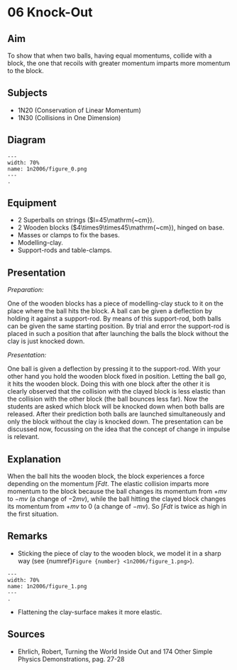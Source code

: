 # 06 Knock-Out 
    
  
## Aim   
 To show that when two balls, having equal momentums, collide with a block, the one that recoils with greater momentum imparts more momentum to the block.    
  
## Subjects   
* 1N20 (Conservation of Linear Momentum) 
* 1N30 (Collisions in One Dimension)   

## Diagram
   
```{figure} figures/figure_0.png  
---  
width: 70%  
name: 1n2006/figure_0.png  
---  
. 
```

## Equipment
 *  2 Superballs on strings ($l=45\mathrm{~cm}). 
 *  2 Wooden blocks ($4\times9\times45\mathrm{~cm}), hinged on base. 
 *  Masses or clamps to fix the bases. 
 *  Modelling-clay. 
 *  Support-rods and table-clamps.
     
  
## Presentation   
*Preparation:* 
 
 One of the wooden blocks has a piece of modelling-clay stuck to it on the place where the ball hits the block. A ball can be given a deflection by holding it against a support-rod. By means of this support-rod, both balls can be given the same starting position. By trial and error the support-rod is placed in such a position that after launching the balls the block without the clay is just knocked down.   
  
*Presentation:*  

One ball is given a deflection by pressing it to the support-rod. With your other hand you hold the wooden block fixed in position. Letting the ball go, it hits the wooden block. Doing this with one block after the other it is clearly observed that the collision with the clayed block is less elastic than the collision with the other block (the ball bounces less far). Now the students are asked which block will be knocked down when both balls are released. After their prediction both balls are launched simultaneously and only the block without the clay is knocked down. The presentation can be discussed now, focussing on the idea that the concept of change in impulse is relevant.    
  
## Explanation   
 When the ball hits the wooden block, the block experiences a force depending on the momentum $\int Fdt$. The elastic collision imparts more momentum to the block because the ball changes its momentum from $+mv$ to $-mv$ (a change of $-2mv$), while the ball hitting the clayed block changes its momentum from $+mv$ to $0$ (a change of $-mv$). So $\int Fdt$ is twice as high in the first situation.    
  
## Remarks
*  Sticking the piece of clay to the wooden block, we model it in a sharp way (see {numref}`Figure {number} <1n2006/figure_1.png>`).  

```{figure} figures/figure_1.png  
---  
width: 70%  
name: 1n2006/figure_1.png  
---  
. 
```

* Flattening the clay-surface makes it more elastic.
   
  
## Sources
 *  Ehrlich, Robert, Turning the World Inside Out and 174 Other Simple Physics Demonstrations, pag. 27-28
  